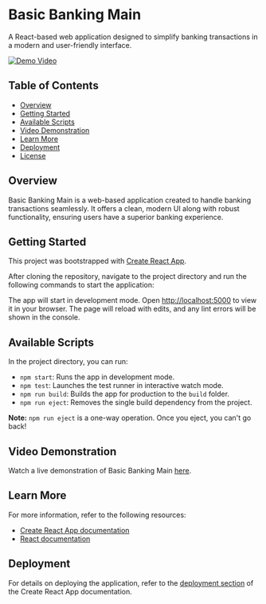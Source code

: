# Basic Banking Main

A React-based web application designed to simplify banking transactions in a modern and user-friendly interface.

[![Demo Video](https://img.shields.io/badge/Watch-Demo-red.svg)](https://youtu.be/quiqH-XLPr0)

## Table of Contents
- [Overview](#overview)
- [Getting Started](#getting-started)
- [Available Scripts](#available-scripts)
- [Video Demonstration](#video-demonstration)
- [Learn More](#learn-more)
- [Deployment](#deployment)
- [License](#license)

## Overview

Basic Banking Main is a web-based application created to handle banking transactions seamlessly. It offers a clean, modern UI along with robust functionality, ensuring users have a superior banking experience.

## Getting Started

This project was bootstrapped with [Create React App](https://create-react-app.dev/docs/getting-started).

After cloning the repository, navigate to the project directory and run the following commands to start the application:

The app will start in development mode. Open [http://localhost:5000](http://localhost:5000) to view it in your browser. The page will reload with edits, and any lint errors will be shown in the console.

## Available Scripts
In the project directory, you can run:

- `npm start`: Runs the app in development mode.
- `npm test`: Launches the test runner in interactive watch mode.
- `npm run build`: Builds the app for production to the `build` folder.
- `npm run eject`: Removes the single build dependency from the project.

**Note:** `npm run eject` is a one-way operation. Once you eject, you can't go back!

## Video Demonstration
Watch a live demonstration of Basic Banking Main [here](https://youtu.be/quiqH-XLPr0).

## Learn More
For more information, refer to the following resources:

- [Create React App documentation](https://create-react-app.dev/docs/getting-started)
- [React documentation](https://reactjs.org/docs/getting-started.html)

## Deployment
For details on deploying the application, refer to the [deployment section](https://create-react-app.dev/docs/deployment) of the Create React App documentation.

